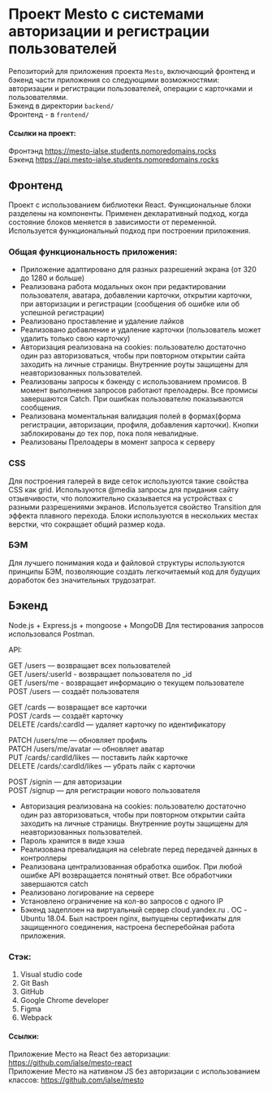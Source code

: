 # Проект Mesto с системами авторизации и регистрации пользователей

Репозиторий для приложения проекта `Mesto`, включающий фронтенд и бэкенд части приложения со следующими возможностями: авторизации и регистрации пользователей, операции с карточками и пользователями.  
Бэкенд в директории `backend/`  
Фронтенд - в `frontend/`

#### Ссылки на проект:

Фронтэнд https://mesto-ialse.students.nomoredomains.rocks  
Бэкенд https://api.mesto-ialse.students.nomoredomains.rocks

## Фронтенд

Проект с использованием библиотеки React. Функциональные блоки разделены на компоненты. Применен декларативный подход, когда состояние блоков меняется в зависимости от переменной. Используется функциональный подход при построении приложения.

### Общая функциональность приложения:

- Приложение адаптировано для разных разрешений экрана (от 320 до 1280 и больше)
- Реализована работа модальных окон при редактировании пользователя, аватара, добавлении карточки, открытии карточки, при авторизации и регистрации (сообщения об ошибке или об успешной регистрации)
- Реализовано проставление и удаление лайков
- Реализовано добавление и удаление карточки (пользователь может удалить только свою карточку)
- Авторизация реализована на cookies: пользователю достаточно один раз авторизоваться, чтобы при повторном открытии сайта заходить на личные страницы. Внутренние роуты защищены для неавторизованных пользователей.
- Реализованы запросы к бэкенду с использованием промисов. В момент выполнения запросов работают прелоадеры. Все промисы завершаются Catch. При ошибках пользователю показываются сообщения.
- Реализована моментальная валидация полей в формах(форма регистрации, авторизации, профиля, добавления карточки). Кнопки заблокированы до тех пор, пока поля невалидные.
- Реализованы Прелоадеры в момент запроса к серверу

### CSS

Для построения галерей в виде сеток используются такие свойства CSS как grid. Используются @media запросы для придания сайту отзывчивости, что положительно сказывается на устройствах с разными разрешениями экранов. Используется свойство Transition для эффекта плавного перехода. Блоки используются в нескольких местах верстки, что сокращает общий размер кода.

### БЭМ

Для лучшего понимания кода и файловой структуры используются принципы БЭМ, позволяющие создать легкочитаемый код для будущих доработок без значительных трудозатрат.

## Бэкенд

Node.js + Express.js + mongoose + MongoDB Для тестирования запросов использовался Postman.

API:

GET /users — возвращает всех пользователей  
GET /users/:userId - возвращает пользователя по \_id  
GET /users/me - возвращает информацию о текущем пользователе  
POST /users — создаёт пользователя

GET /cards — возвращает все карточки  
POST /cards — создаёт карточку  
DELETE /cards/:cardId — удаляет карточку по идентификатору

PATCH /users/me — обновляет профиль  
PATCH /users/me/avatar — обновляет аватар  
PUT /cards/:cardId/likes — поставить лайк карточке  
DELETE /cards/:cardId/likes — убрать лайк с карточки

POST /signin — для авторизации  
POST /signup — для регистрации нового пользователя

- Авторизация реализована на cookies: пользователю достаточно один раз авторизоваться, чтобы при повторном открытии сайта заходить на личные страницы. Внутренние роуты защищены для неавторизованных пользователей.
- Пароль хранится в виде хэша
- Реализована превалидация на celebrate перед передачей данных в контроллеры
- Реализована централизованная обработка ошибок. При любой ошибке API возвращается понятный ответ. Все обработчики завершаются catch
- Реализовано логирование на сервере
- Установлено ограничение на кол-во запросов с одного IP
- Бэкенд задеплоен на виртуальный сервер cloud.yandex.ru . ОС - Ubuntu 18.04. Был настроен nginx, выпущены сертификаты для защищенного соединения, настроена бесперебойная работа приложения.

### Стэк:

1. Visual studio code
2. Git Bash
3. GitHub
4. Google Chrome developer
5. Figma
6. Webpack

#### Ссылки:

Приложение Место на React без авторизации: https://github.com/ialse/mesto-react  
Приложение Место на нативном JS без авторизации с использованием классов: https://github.com/ialse/mesto
